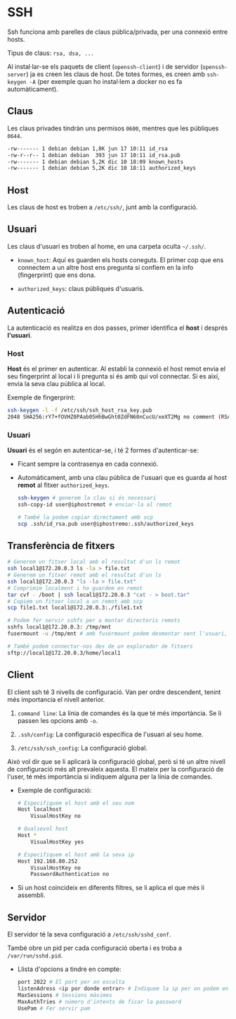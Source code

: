 # SSH

Ssh funciona amb parelles de claus pública/privada, per una connexió entre hosts.

Tipus de claus: `rsa, dsa, ...`

Al instal·lar-se els paquets de client (`openssh-client`) i de servidor (`openssh-server`) ja es creen les claus de host. De totes formes, es creen amb `ssh-keygen -A` (per exemple quan ho instal·lem a docker no es fa automàticament).

## Claus

Les claus privades tindràn uns permisos `0600`, mentres que les públiques `0644`.

```bash
-rw------- 1 debian debian 1,8K jun 17 10:11 id_rsa
-rw-r--r-- 1 debian debian  393 jun 17 10:11 id_rsa.pub
-rw------- 1 debian debian 5,2K dic 10 18:09 known_hosts
-rw------- 1 debian debian 5,2K dic 10 18:11 authorized_keys
```

## Host

Les claus de host es troben a `/etc/ssh/`, junt amb la configuració.

## Usuari

Les claus d'usuari es troben al home, en una carpeta oculta `~/.ssh/`.

* `known_host`: Aquí es guarden els hosts coneguts. El primer cop que ens connectem a un altre host ens pregunta si confiem en la info (fingerprint) que ens dona.

* `authorized_keys`: claus públiques d'usuaris.

## Autenticació

La autenticació es realitza en dos passes, primer identifica el **host** i després **l'usuari**.

### Host

**Host** és el primer en autenticar. Al establi la connexió el host remot envia el seu fingerprint al local i li pregunta si és amb qui vol connectar. Si es així, envia la seva clau pública al local.

Exemple de fingerprint:

```bash
ssh-keygen -l -f /etc/ssh/ssh_host_rsa_key.pub 
2048 SHA256:rY7+fOVHZ0PAab05HhBwGht0ZdFN60nCucU/xeXT2Mg no comment (RSA)
```

### Usuari

**Usuari** és el segón en autenticar-se, i té 2 formes d'autenticar-se:

* Ficant sempre la contrasenya en cada connexió.

* Automàticament, amb una clau pública de l'usuari que es guarda al host **remot** al fitxer `authorized_keys`.
  
  ```bash
  ssh-keygen # generem la clau si és necessari
  ssh-copy-id user@iphostremot # enviar-la al remot
  ```
  
  ```bash
  # També la podem copiar directament amb scp
  scp .ssh/id_rsa.pub user@iphostremo:.ssh/authorized_keys
  ```

## Transferència de fitxers

```bash
# Generem un fitxer local amb el resultat d'un ls remot
ssh local1@172.20.0.3 ls -la > file.txt
# Generem un fitxer remot amb el resultat d'un ls
ssh local1@172.20.0.3 "ls -la > file.txt"
# Comprimim localment i ho guardem en remot
tar cvf - /boot | ssh local1@172.20.0.3 "cat - > boot.tar"
# Copiem un fitxer local a un remot amb scp
scp file1.txt local1@172.20.0.3:./file1.txt
```

```bash
# Podem fer servir sshfs per a montar directoris remots
sshfs local1@172.20.0.3: /tmp/mnt
fusermount -u /tmp/mnt # amb fusermount podem desmontar sent l'usuari, no hem de ser root com l'umount

# També podem connectar-nos des de un explorador de fitxers
sftp://local1@172.20.0.3/home/local1
```

## Client

El client ssh té 3 nivells de configuració. Van per ordre descendent, tenint més importancia el nivell anterior. 

1. `command line`: La línia de comandes és la que té més importància. Se li passen les opcions amb `-o`.

2. `.ssh/config`: La configuració específica de l'usuari al seu home.

3. `/etc/ssh/ssh_config`: La configuració global.

Això vol dir que se li aplicarà la configuració global, però si té un altre nivell de configuració més alt prevaleix aquesta. El mateix per la configuració de l'user, té més importància si indiquem alguna per la línia de comandes.

* Exemple de configuració:
  
  ```bash
  # Especifiquem el host amb el seu nom
  Host localhost
      VisualHostKey no
  
  # Qualsevol host
  Host *
      VisualHostKey yes
  
  # Especifiquem el host amb la seva ip
  Host 192.168.80.252
      VisualHostKey no
      PasswordAuthentication no
  ```

* Si un host coincideix en diferents filtres, se li aplica el que més li assembli.

## Servidor

El servidor té la seva configuració a `/etc/ssh/sshd_conf`. 

També obre un pid per cada configuració oberta i es troba a `/var/run/sshd.pid`.

* Llista d'opcions a tindre en compte:
  
  ```bash
  port 2022 # El port per on escolta
  listenAdress <ip por donde entrar> # Indiquem la ip per on podem entrar
  MaxSessions # Sessions màximes 
  MaxAuthTries # número d'intents de ficar la password
  UsePam # Fer servir pam
  ```






